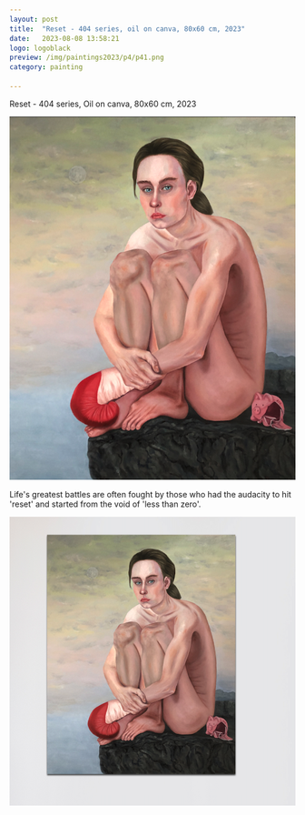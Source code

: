 ```yaml
---
layout: post
title:  "Reset - 404 series, oil on canva, 80x60 cm, 2023"
date:   2023-08-08 13:58:21
logo: logoblack
preview: /img/paintings2023/p4/p41.png
category: painting

---
```



Reset - 404 series, Oil on canva, 80x60 cm, 2023


![Picture 1](/img/paintings2023/p4/p41.png) 

Life's greatest battles are often fought by those who had the audacity to hit 'reset' and started from the void of 'less than zero'. 

![catalogue](/img/paintings2023/p4/p42.png)


